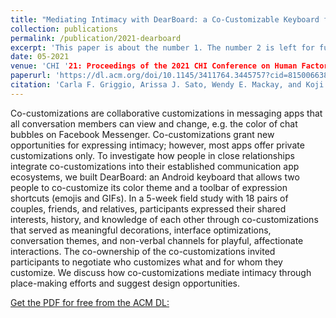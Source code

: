 ```yaml
---
title: "Mediating Intimacy with DearBoard: a Co-Customizable Keyboard for Everyday Messaging"
collection: publications
permalink: /publication/2021-dearboard
excerpt: 'This paper is about the number 1. The number 2 is left for future work.'
date: 05-2021
venue: 'CHI '21: Proceedings of the 2021 CHI Conference on Human Factors in Computing Systems'
paperurl: 'https://dl.acm.org/doi/10.1145/3411764.3445757?cid=81500663869'
citation: 'Carla F. Griggio, Arissa J. Sato, Wendy E. Mackay, and Koji Yatani. 2021. Mediating Intimacy with DearBoard: a Co-Customizable Keyboard for Everyday Messaging. In Proceedings of the 2021 CHI Conference on Human Factors in Computing Systems (CHI '21). Association for Computing Machinery, New York, NY, USA, Article 342, 1–16. DOI:https://doi.org/10.1145/3411764.3445757'
---
```

Co-customizations are collaborative customizations in messaging apps that all conversation members can view and change, e.g. the color of chat bubbles on Facebook Messenger. Co-customizations grant new opportunities for expressing intimacy; however, most apps offer private customizations only. To investigate how people in close relationships integrate co-customizations into their established communication app ecosystems, we built DearBoard: an Android keyboard that allows two people to co-customize its color theme and a toolbar of expression shortcuts (emojis and GIFs). In a 5-week field study with 18 pairs of couples, friends, and relatives, participants expressed their shared interests, history, and knowledge of each other through co-customizations that served as meaningful decorations, interface optimizations, conversation themes, and non-verbal channels for playful, affectionate interactions. The co-ownership of the co-customizations invited participants to negotiate who customizes what and for whom they customize. We discuss how co-customizations mediate intimacy through place-making efforts and suggest design opportunities.

[Get the PDF for free from the ACM DL:]( https://dl.acm.org/doi/10.1145/3411764.3445757?cid=81500663869)